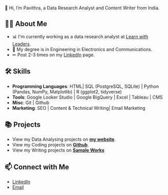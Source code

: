 
👋 Hi, I’m Pavithra, a Data Research Analyst and Content Writer from India.

## 🙋‍♀️ About Me

- 📊 I'm currently working as a data research analyst at [Learn with Leaders](https://learnwithleaders.com/).
- 📐 My degree is in Engineering in Electronics and Communications.
- ✏ Post 2-3 times on my [LinkedIn](https://www.linkedin.com/in/pavithra-muniyandi-1116b5114/) page. 

## 🛠 Skills
- **Programming Languages**: HTML| SQL (PostgreSQL, SQLite) | Python (Pandas, NumPy, Matplotlib) | R (ggplot2, tidyverse)
- **Tools**: Google Looker Studio | Google BigQuery | Excel | Tableau | CMS
- **Misc**: Git | Github
- **Marketing**: SEO | Content & Technical Writing| Email Marketing

## 📚 Projects

- View my Data Analysing projects on [**my website**](https://public.tableau.com/app/profile/pavithra.muniyandi/vizzes). 
- View my Coding projects on [**Github**](https://github.com/Pavithra24-py).
- View my Writing projects on [**Sample Works**](https://docs.google.com/document/d/1r4zyzJfFl-QtJWOo6WPM3h8o-Kn2ZpZvc-hjhC4LkRA/edit)


## 📫 Connect with Me

- [LinkedIn](https://www.linkedin.com/in/pavithra-muniyandi-1116b5114/)
- [Email](mailto:vippavithra1998@gmail.com)
